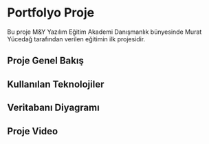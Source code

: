 <h1>Portfolyo Proje</h1>
<p>Bu proje M&Y Yazılım Eğitim Akademi Danışmanlık bünyesinde Murat Yücedağ tarafından verilen eğitimin ilk projesidir.</p>
<h2>Proje Genel Bakış</h2>
<p></p>
<h2>Kullanılan Teknolojiler</h2>

<h2>Veritabanı Diyagramı</h2>

<h2>Proje Video</h2>

